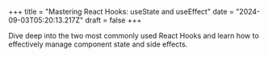 +++
title = "Mastering React Hooks: useState and useEffect"
date = "2024-09-03T05:20:13.217Z"
draft = false
+++

  Dive deep into the two most commonly used React Hooks and learn how to effectively manage component state and side effects.
        
